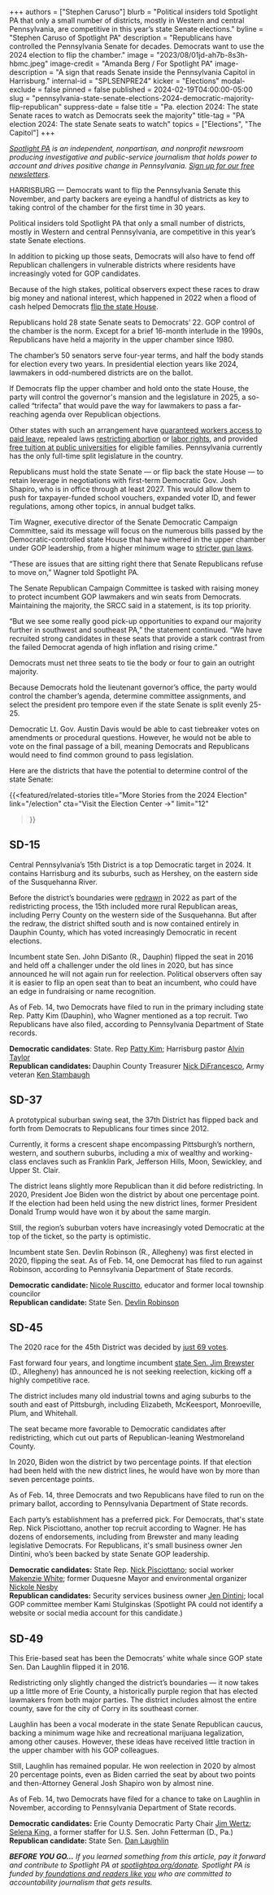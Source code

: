 +++
authors = ["Stephen Caruso"]
blurb = "Political insiders told Spotlight PA that only a small number of districts, mostly in Western and central Pennsylvania, are competitive in this year’s state Senate elections."
byline = "Stephen Caruso of Spotlight PA"
description = "Republicans have controlled the Pennsylvania Senate for decades. Democrats want to use the 2024 election to flip the chamber."
image = "2023/08/01jd-ah7b-8s3h-hbmc.jpeg"
image-credit = "Amanda Berg / For Spotlight PA"
image-description = "A sign that reads Senate inside the Pennsylvania Capitol in Harrisburg."
internal-id = "SPLSENPRE24"
kicker = "Elections"
modal-exclude = false
pinned = false
published = 2024-02-19T04:00:00-05:00
slug = "pennsylvania-state-senate-elections-2024-democratic-majority-flip-republican"
suppress-date = false
title = "Pa. election 2024: The state Senate races to watch as Democrats seek the majority"
title-tag = "PA election 2024: The state Senate seats to watch"
topics = ["Elections", "The Capitol"]
+++

<a href="https://www.spotlightpa.org/"><em>Spotlight PA</em></a><em> is an independent, nonpartisan, and nonprofit newsroom producing investigative and public-service journalism that holds power to account and drives positive change in Pennsylvania. </em><a href="https://www.spotlightpa.org/newsletters"><em>Sign up for our free newsletters</em></a><em>.</em>

HARRISBURG — Democrats want to flip the Pennsylvania Senate this November, and party backers are eyeing a handful of districts as key to taking control of the chamber for the first time in 30 years.

Political insiders told Spotlight PA that only a small number of districts, mostly in Western and central Pennsylvania, are competitive in this year’s state Senate elections.

In addition to picking up those seats, Democrats will also have to fend off Republican challengers in vulnerable districts where residents have increasingly voted for GOP candidates.

Because of the high stakes, political observers expect these races to draw big money and national interest, which happened in 2022 when a flood of cash helped Democrats <a href="https://www.spotlightpa.org/news/2022/11/pa-governor-election-2022-results-house-democrats-flip-republican-control/">flip the state House</a>.

<script src="https://www.spotlightpa.org/embed.js" async></script><div data-spl-embed-version="1" data-spl-src="https://www.spotlightpa.org/embeds/newsletter/"></div>

Republicans hold 28 state Senate seats to Democrats’ 22. GOP control of the chamber is the norm. Except for a brief 16-month interlude in the 1990s, Republicans have held a majority in the upper chamber since 1980.

The chamber’s 50 senators serve four-year terms, and half the body stands for election every two years. In presidential election years like 2024, lawmakers in odd-numbered districts are on the ballot.

If Democrats flip the upper chamber and hold onto the state House, the party will control the governor&#39;s mansion and the legislature in 2025, a so-called “trifecta” that would pave the way for lawmakers to pass a far-reaching agenda over Republican objections.

Other states with such an arrangement have <a href="https://www.mprnews.org/story/2023/12/26/new-minnesota-earned-sick-and-safe-time">guaranteed workers access to paid leave</a>, repealed laws <a href="https://michiganadvance.com/2023/12/11/whitmer-signs-bill-repealing-abortion-insurance-law-she-fought-against-a-decade-ago/#:~:text=In%20November%202022%2C%20voters%20approved,on%20the%20books%20banning%20abortion.">restricting abortion</a> or <a href="https://www.pbs.org/newshour/politics/michigan-becomes-1st-state-in-decades-to-repeal-right-to-work-law">labor rights</a>, and provided <a href="https://apnews.com/article/minnesota-governor-budget-ceremony-signing-walz-5eff134a29459d943c0c5863b72d20bc">free tuition at public universities</a> for eligible families. Pennsylvania currently has the only full-time split legislature in the country.

Republicans must hold the state Senate — or flip back the state House — to retain leverage in negotiations with first-term Democratic Gov. Josh Shapiro, who is in office through at least 2027. This would allow them to push for taxpayer-funded school vouchers, expanded voter ID, and fewer regulations, among other topics, in annual budget talks.

Tim Wagner, executive director of the Senate Democratic Campaign Committee, said its message will focus on the numerous bills passed by the Democratic-controlled state House that have withered in the upper chamber under GOP leadership, from a higher minimum wage to <a href="https://www.spotlightpa.org/news/2023/11/pennsylvania-gun-control-red-flag-law-background-checks-ceasefire-campaign/">stricter gun laws</a>.

“These are issues that are sitting right there that Senate Republicans refuse to move on,” Wagner told Spotlight PA.

The Senate Republican Campaign Committee is tasked with raising money to protect incumbent GOP lawmakers and win seats from Democrats. Maintaining the majority, the SRCC said in a statement, is its top priority.

“But we see some really good pick-up opportunities to expand our majority further in southwest and southeast PA,” the statement continued. “We have recruited strong candidates in these seats that provide a stark contrast from the failed Democrat agenda of high inflation and rising crime.”

Democrats must net three seats to tie the body or four to gain an outright majority.

Because Democrats hold the lieutenant governor’s office, the party would control the chamber’s agenda, determine committee assignments, and select the president pro tempore even if the state Senate is split evenly 25-25.

Democratic Lt. Gov. Austin Davis would be able to cast tiebreaker votes on amendments or procedural questions. However, he would not be able to vote on the final passage of a bill, meaning Democrats and Republicans would need to find common ground to pass legislation.

Here are the districts that have the potential to determine control of the state Senate:

{{<featured/related-stories 
  title="More Stories from the 2024 Election" 
  link="/election"
  cta="Visit the Election Center →"
  limit="12"
>}}

## SD-15

Central Pennsylvania’s 15th District is a top Democratic target in 2024. It contains Harrisburg and its suburbs, such as Hershey, on the eastern side of the Susquehanna River.

Before the district’s boundaries were <a href="https://www.spotlightpa.org/news/2022/02/pennsylvania-redistricting-final-state-senate-map-analysis-score/">redrawn</a> in 2022 as part of the redistricting process, the 15th included more rural Republican areas, including Perry County on the western side of the Susquehanna. But after the redraw, the district shifted south and is now contained entirely in Dauphin County, which has voted increasingly Democratic in recent elections.

Incumbent state Sen. John DiSanto (R., Dauphin) flipped the seat in 2016 and held off a challenger under the old lines in 2020, but has since announced he will not again run for reelection. Political observers often say it is easier to flip an open seat than to beat an incumbent, who could have an edge in fundraising or name recognition.

As of Feb. 14, two Democrats have filed to run in the primary including state Rep. Patty Kim (Dauphin), who Wagner mentioned as a top recruit. Two Republicans have also filed, according to Pennsylvania Department of State records.

<strong>Democratic candidates</strong>: State. Rep <a href="https://pattykimforpa.com/">Patty Kim</a>; Harrisburg pastor <a href="https://www.facebook.com/profile.php?id=100002263814100">Alvin Taylor</a><br/><strong>Republican candidates: </strong>Dauphin County Treasurer <a href="https://www.facebook.com/nick.difrancesco.7">Nick DiFrancesco</a>, Army veteran <a href="https://www.facebook.com/ken.stambaugh1">Ken Stambaugh</a>

## SD-37

A prototypical suburban swing seat, the 37th District has flipped back and forth from Democrats to Republicans four times since 2012.

Currently, it forms a crescent shape encompassing Pittsburgh’s northern, western, and southern suburbs, including a mix of wealthy and working-class enclaves such as Franklin Park, Jefferson Hills, Moon, Sewickley, and Upper St. Clair.

The district leans slightly more Republican than it did before redistricting. In 2020, President Joe Biden won the district by about one percentage point. If the election had been held using the new district lines, former President Donald Trump would have won it by about the same margin.

Still, the region’s suburban voters have increasingly voted Democratic at the top of the ticket, so the party is optimistic.

Incumbent state Sen. Devlin Robinson (R., Allegheny) was first elected in 2020, flipping the seat. As of Feb. 14, one Democrat has filed to run against Robinson, according to Pennsylvania Department of State records.

<strong>Democratic candidate: </strong><a href="https://nicoleforpa.com/">Nicole Ruscitto</a>, educator and former local township councilor<strong><br/>Republican candidate: </strong>State Sen. <a href="https://www.devlinforsenate.com/">Devlin Robinson</a>

## SD-45

The 2020 race for the 45th District was decided by <a href="https://www.spotlightpa.org/news/2021/01/jim-brewster-pennsylvania-senate-undated-ballots-election-2020/">just 69 votes</a>.

Fast forward four years, and longtime incumbent <a href="https://www.legis.state.pa.us/cfdocs/legis/home/member_information/senate_bio.cfm?id=1197">state Sen. Jim Brewster</a> (D., Allegheny) has announced he is not seeking reelection, kicking off a highly competitive race.

The district includes many old industrial towns and aging suburbs to the south and east of Pittsburgh, including Elizabeth, McKeesport, Monroeville, Plum, and Whitehall.

The seat became more favorable to Democratic candidates after redistricting, which cut out parts of Republican-leaning Westmoreland County.

In 2020, Biden won the district by two percentage points. If that election had been held with the new district lines, he would have won by more than seven percentage points.

As of Feb. 14, three Democrats and two Republicans have filed to run on the primary ballot, according to Pennsylvania Department of State records.

Each party’s establishment has a preferred pick. For Democrats, that&#39;s state Rep. Nick Pisciottano, another top recruit according to Wagner. He has dozens of endorsements, including from Brewster and many leading legislative Democrats. For Republicans, it&#39;s small business owner Jen Dintini, who’s been backed by state Senate GOP leadership.

<strong>Democratic candidates:</strong> State Rep. <a href="https://www.nickforpa.com/">Nick Pisciottano</a>; social worker <a href="https://makenzieforpa.com/">Makenzie White</a>; former Duquesne Mayor and environmental organizer <a href="https://twitter.com/nickole_nesby">Nickole Nesby</a><br/><strong>Republican candidates:</strong> Security services business owner <a href="https://jenforsen.com/">Jen Dintini</a>; local GOP committee member Kami Stulginskas (Spotlight PA could not identify a website or social media account for this candidate.)

<script src="https://www.spotlightpa.org/embed.js" async></script><div data-spl-embed-version="1" data-spl-src="https://www.spotlightpa.org/embeds/donate/"></div>

## SD-49

This Erie-based seat has been the Democrats’ white whale since GOP state Sen. Dan Laughlin flipped it in 2016.

Redistricting only slightly changed the district’s boundaries — it now takes up a little more of Erie County, a historically purple region that has elected lawmakers from both major parties. The district includes almost the entire county, save for the city of Corry in its southeast corner.

Laughlin has been a vocal moderate in the state Senate Republican caucus, backing a minimum wage hike and recreational marijuana legalization, among other causes. However, these ideas have received little traction in the upper chamber with his GOP colleagues.

Still, Laughlin has remained popular. He won reelection in 2020 by almost 20 percentage points, even as Biden carried the seat by about two points and then-Attorney General Josh Shapiro won by almost nine.

As of Feb. 14, two Democrats have filed for a chance to take on Laughlin in November, according to Pennsylvania Department of State records.

<strong>Democratic candidates: </strong>Erie County Democratic Party Chair <a href="https://jimwertz.org/">Jim Wertz</a>; <a href="https://selenaforpa.com/">Selena King,</a> a former staffer for U.S. Sen. John Fetterman (D., Pa.)<br/><strong>Republican candidate: </strong>State Sen. <a href="https://www.votelaughlin.com/">Dan Laughlin</a><strong><em></em></strong>

<strong><em>BEFORE YOU GO…</em></strong><em> If you learned something from this article, pay it forward and contribute to Spotlight PA at </em><a href="http://spotlightpa.org/donate"><em>spotlightpa.org/donate</em></a><em>. Spotlight PA is funded by</em><a href="https://www.spotlightpa.org/support"><em> foundations and readers like you</em></a><em> who are committed to accountability journalism that gets results.</em>

